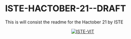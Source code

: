 # ISTE-HACTOBER-21--DRAFT

This is will consist the readme for the Hactober 21 by ISTE



<p align="center"><a href="https://istevit.in/" target="_blank"><img src="https://user-images.githubusercontent.com/77975418/135298229-c8dfd604-3732-4423-9db4-a3aad6bf9a0e.png"  alt="ISTE-VIT"></a>
</p>




